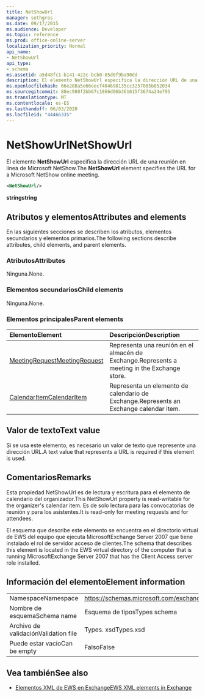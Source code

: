 ```yaml
---
title: NetShowUrl
manager: sethgros
ms.date: 09/17/2015
ms.audience: Developer
ms.topic: reference
ms.prod: office-online-server
localization_priority: Normal
api_name:
- NetShowUrl
api_type:
- schema
ms.assetid: a5d48fc1-b141-422c-bcb0-05d0f9ba90dd
description: El elemento NetShowUrl especifica la dirección URL de una reunión en línea de Microsoft NetShow.
ms.openlocfilehash: 66e288a5e66eecf404698135cc3257085b852034
ms.sourcegitcommit: 88ec988f2bb67c1866d06b361615f3674a24e795
ms.translationtype: MT
ms.contentlocale: es-ES
ms.lasthandoff: 06/03/2020
ms.locfileid: "44466335"
---
```

# <a name="netshowurl"></a><span data-ttu-id="31e5c-103">NetShowUrl</span><span class="sxs-lookup"><span data-stu-id="31e5c-103">NetShowUrl</span></span>

<span data-ttu-id="31e5c-104">El elemento **NetShowUrl** especifica la dirección URL de una reunión en línea de Microsoft NetShow.</span><span class="sxs-lookup"><span data-stu-id="31e5c-104">The **NetShowUrl** element specifies the URL for a Microsoft NetShow online meeting.</span></span> 
  
```xml
<NetShowUrl/>
```

 <span data-ttu-id="31e5c-105">**string**</span><span class="sxs-lookup"><span data-stu-id="31e5c-105">**string**</span></span>
## <a name="attributes-and-elements"></a><span data-ttu-id="31e5c-106">Atributos y elementos</span><span class="sxs-lookup"><span data-stu-id="31e5c-106">Attributes and elements</span></span>

<span data-ttu-id="31e5c-107">En las siguientes secciones se describen los atributos, elementos secundarios y elementos primarios.</span><span class="sxs-lookup"><span data-stu-id="31e5c-107">The following sections describe attributes, child elements, and parent elements.</span></span>
  
### <a name="attributes"></a><span data-ttu-id="31e5c-108">Atributos</span><span class="sxs-lookup"><span data-stu-id="31e5c-108">Attributes</span></span>

<span data-ttu-id="31e5c-109">Ninguna.</span><span class="sxs-lookup"><span data-stu-id="31e5c-109">None.</span></span>
  
### <a name="child-elements"></a><span data-ttu-id="31e5c-110">Elementos secundarios</span><span class="sxs-lookup"><span data-stu-id="31e5c-110">Child elements</span></span>

<span data-ttu-id="31e5c-111">Ninguna.</span><span class="sxs-lookup"><span data-stu-id="31e5c-111">None.</span></span>
  
### <a name="parent-elements"></a><span data-ttu-id="31e5c-112">Elementos principales</span><span class="sxs-lookup"><span data-stu-id="31e5c-112">Parent elements</span></span>

|<span data-ttu-id="31e5c-113">**Elemento**</span><span class="sxs-lookup"><span data-stu-id="31e5c-113">**Element**</span></span>|<span data-ttu-id="31e5c-114">**Descripción**</span><span class="sxs-lookup"><span data-stu-id="31e5c-114">**Description**</span></span>|
|:-----|:-----|
|[<span data-ttu-id="31e5c-115">MeetingRequest</span><span class="sxs-lookup"><span data-stu-id="31e5c-115">MeetingRequest</span></span>](meetingrequest.md) <br/> |<span data-ttu-id="31e5c-116">Representa una reunión en el almacén de Exchange.</span><span class="sxs-lookup"><span data-stu-id="31e5c-116">Represents a meeting in the Exchange store.</span></span>  <br/> |
|[<span data-ttu-id="31e5c-117">CalendarItem</span><span class="sxs-lookup"><span data-stu-id="31e5c-117">CalendarItem</span></span>](calendaritem.md) <br/> |<span data-ttu-id="31e5c-118">Representa un elemento de calendario de Exchange.</span><span class="sxs-lookup"><span data-stu-id="31e5c-118">Represents an Exchange calendar item.</span></span>  <br/> |
   
## <a name="text-value"></a><span data-ttu-id="31e5c-119">Valor de texto</span><span class="sxs-lookup"><span data-stu-id="31e5c-119">Text value</span></span>

<span data-ttu-id="31e5c-120">Si se usa este elemento, es necesario un valor de texto que represente una dirección URL.</span><span class="sxs-lookup"><span data-stu-id="31e5c-120">A text value that represents a URL is required if this element is used.</span></span>
  
## <a name="remarks"></a><span data-ttu-id="31e5c-121">Comentarios</span><span class="sxs-lookup"><span data-stu-id="31e5c-121">Remarks</span></span>

<span data-ttu-id="31e5c-122">Esta propiedad NetShowUrl es de lectura y escritura para el elemento de calendario del organizador.</span><span class="sxs-lookup"><span data-stu-id="31e5c-122">This NetShowUrl property is read-writable for the organizer's calendar item.</span></span> <span data-ttu-id="31e5c-123">Es de solo lectura para las convocatorias de reunión y para los asistentes.</span><span class="sxs-lookup"><span data-stu-id="31e5c-123">It is read-only for meeting requests and for attendees.</span></span>
  
<span data-ttu-id="31e5c-124">El esquema que describe este elemento se encuentra en el directorio virtual de EWS del equipo que ejecuta MicrosoftExchange Server 2007 que tiene instalado el rol de servidor acceso de clientes.</span><span class="sxs-lookup"><span data-stu-id="31e5c-124">The schema that describes this element is located in the EWS virtual directory of the computer that is running MicrosoftExchange Server 2007 that has the Client Access server role installed.</span></span>
  
## <a name="element-information"></a><span data-ttu-id="31e5c-125">Información del elemento</span><span class="sxs-lookup"><span data-stu-id="31e5c-125">Element information</span></span>

|||
|:-----|:-----|
|<span data-ttu-id="31e5c-126">Namespace</span><span class="sxs-lookup"><span data-stu-id="31e5c-126">Namespace</span></span>  <br/> |https://schemas.microsoft.com/exchange/services/2006/types  <br/> |
|<span data-ttu-id="31e5c-127">Nombre de esquema</span><span class="sxs-lookup"><span data-stu-id="31e5c-127">Schema name</span></span>  <br/> |<span data-ttu-id="31e5c-128">Esquema de tipos</span><span class="sxs-lookup"><span data-stu-id="31e5c-128">Types schema</span></span>  <br/> |
|<span data-ttu-id="31e5c-129">Archivo de validación</span><span class="sxs-lookup"><span data-stu-id="31e5c-129">Validation file</span></span>  <br/> |<span data-ttu-id="31e5c-130">Types. xsd</span><span class="sxs-lookup"><span data-stu-id="31e5c-130">Types.xsd</span></span>  <br/> |
|<span data-ttu-id="31e5c-131">Puede estar vacío</span><span class="sxs-lookup"><span data-stu-id="31e5c-131">Can be empty</span></span>  <br/> |<span data-ttu-id="31e5c-132">Falso</span><span class="sxs-lookup"><span data-stu-id="31e5c-132">False</span></span>  <br/> |
   
## <a name="see-also"></a><span data-ttu-id="31e5c-133">Vea también</span><span class="sxs-lookup"><span data-stu-id="31e5c-133">See also</span></span>



- [<span data-ttu-id="31e5c-134">Elementos XML de EWS en Exchange</span><span class="sxs-lookup"><span data-stu-id="31e5c-134">EWS XML elements in Exchange</span></span>](ews-xml-elements-in-exchange.md)

